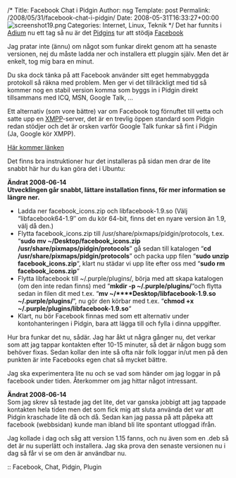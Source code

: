 /*
 Title: Facebook Chat i Pidgin
 Author: nsg
 Template: post
 Permalink: /2008/05/31/facebook-chat-i-pidgin/
 Date: 2008-05-31T16:33:27+00:00
 Categories: Internet, Linux, Teknik
*/
<img src="http://cdn.junkpile.se/2008/05/screenshot19.png" title="screenshot19.png" alt="screenshot19.png" align="left" />Det har funnits i [Adium][1] nu ett tag så nu är det [Pidgins][2] tur att stödja [Facebook][3]

Jag pratar inte (ännu) om något som funkar direkt genom att ha senaste versionen, nej du måste ladda ner och installera ett pluggin själv. Men det är enkelt, tog mig bara en minut.

Du ska dock tänka på att Facebook använder sitt eget hemmabyggda protokoll så räkna med problem. Men ger vi det tillräckligt med tid så kommer nog en stabil version komma som byggs in i Pidgin direkt tillsammans med ICQ, MSN, Google Talk, &#8230;

Ett alternativ (som vore bättre) var om Facebook tog förnuftet till vetta och satte upp en [XMPP][4]-server, det är en trevlig öppen standard som Pidgin redan stödjer och det är orsken varför Google Talk funkar så fint i Pidgin (Ja, Google kör XMPP).

[Här kommer länken][5]

Det finns bra instruktioner hur det installeras på sidan men drar de lite snabbt här hur du kan göra det i Ubuntu:

**Ändrat 2008-06-14  
Utvecklingen går snabbt, lättare installation finns, för mer information se längre ner.**

*   Ladda ner facebook_icons.zip och libfacebook-1.9.so (Välj &#8220;libfacebook64-1.9&#8243; om du kör 64-bit, finns det en nyare version än 1.9, välj då den.)
*   Flytta facebook_icons.zip till /usr/share/pixmaps/pidgin/protocols, t.ex. &#8220;**sudo mv ~/Desktop/facebook_icons.zip /usr/share/pixmaps/pidgin/protocols**&#8221; gå sedan till katalogen &#8220;**cd  /usr/share/pixmaps/pidgin/protocols**&#8221; och packa upp filen &#8220;**sudo unzip** **facebook_icons.zip**&#8220;, klart nu städar vi upp lite efter oss med &#8220;**sudo rm facebook_icons.zip**&#8220;
*   Flytta libfacebook till ~/.purple/plugins/, börja med att skapa katalogen (om den inte redan finns) med &#8220;**mkdir -p ~/.purple/plugins/**&#8220;och flytta sedan in filen dit med t.ex. &#8220;**mv ~/****Desktop/libfacebook-1.9.so ~/.purple/plugins/**&#8220;, nu gör den körbar med t.ex. &#8220;**chmod +x ~/.purple/plugins/libfacebook-1.9.so**&#8220;
*   Klart, nu bör Facebook finnas med som ett alternativ under kontohanteringen i Pidgin, bara att lägga till och fylla i dinna uppgifter.

Hur bra funkar det nu, sådär. Jag har åkt ut några gånger nu, det verkar som att jag tappar kontakten efter 10-15 minuter, så det är någon bugg som behöver fixas. Sedan kollar den inte så ofta när folk loggar in/ut men på den punkten är inte Facebooks egen chat så mycket bättre.

Jag ska experimentera lite nu och se vad som händer om jag loggar in på facebook under tiden. Återkommer om jag hittar något intressant.

**Ändrat 2008-06-14**  
Som jag skrev så testade jag det lite, det var ganska jobbigt att jag tappade kontakten hela tiden men det som fick mig att sluta använda det var att Pidgin kraschade lite då och då. Sedan kan jag passa på att påpeka att facebook (webbsidan) kunde man ibland bli lite spontant utloggad ifrån.

Jag kollade i dag och såg att version 1.15 fanns, och nu även som en .deb så det är nu superlätt och installera. Jag ska prova den senaste versionen nu i dag så får vi se om den är användbar nu.

:: Facebook, Chat, Pidgin, Plugin

<small></small>

 [1]: http://www.adiumx.com/
 [2]: http://pidgin.im/
 [3]: http://www.facebook.com
 [4]: http://en.wikipedia.org/wiki/XMPP
 [5]: http://code.google.com/p/pidgin-facebookchat/